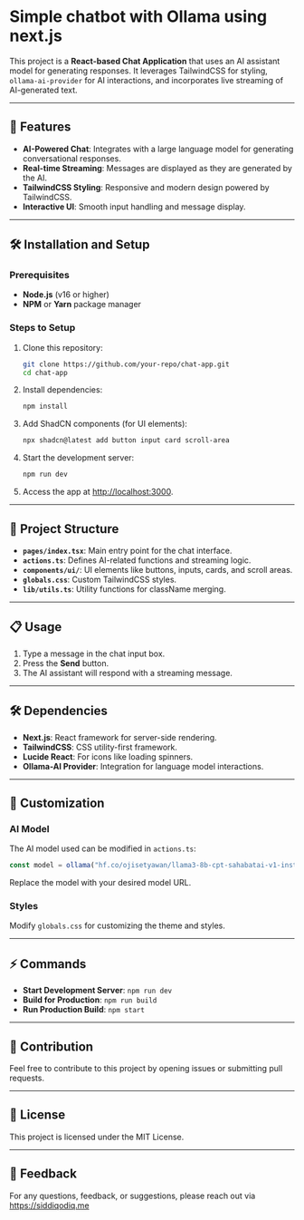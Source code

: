 # Simple chatbot with Ollama using next.js

This project is a **React-based Chat Application** that uses an AI assistant model for generating responses. It leverages TailwindCSS for styling, `ollama-ai-provider` for AI interactions, and incorporates live streaming of AI-generated text.

---

## 🚀 Features
- **AI-Powered Chat**: Integrates with a large language model for generating conversational responses.
- **Real-time Streaming**: Messages are displayed as they are generated by the AI.
- **TailwindCSS Styling**: Responsive and modern design powered by TailwindCSS.
- **Interactive UI**: Smooth input handling and message display.

---

## 🛠️ Installation and Setup

### Prerequisites
- **Node.js** (v16 or higher)
- **NPM** or **Yarn** package manager

### Steps to Setup
1. Clone this repository:
   ```bash
   git clone https://github.com/your-repo/chat-app.git
   cd chat-app
   ```

2. Install dependencies:
   ```bash
   npm install
   ```

3. Add ShadCN components (for UI elements):
   ```bash
   npx shadcn@latest add button input card scroll-area
   ```

4. Start the development server:
   ```bash
   npm run dev
   ```

5. Access the app at [http://localhost:3000](http://localhost:3000).

---

## 📂 Project Structure
- **`pages/index.tsx`**: Main entry point for the chat interface.
- **`actions.ts`**: Defines AI-related functions and streaming logic.
- **`components/ui/`**: UI elements like buttons, inputs, cards, and scroll areas.
- **`globals.css`**: Custom TailwindCSS styles.
- **`lib/utils.ts`**: Utility functions for className merging.

---

## 📋 Usage

1. Type a message in the chat input box.
2. Press the **Send** button.
3. The AI assistant will respond with a streaming message.

---

## 🛠️ Dependencies
- **Next.js**: React framework for server-side rendering.
- **TailwindCSS**: CSS utility-first framework.
- **Lucide React**: For icons like loading spinners.
- **Ollama-AI Provider**: Integration for language model interactions.

---

## 📘 Customization

### AI Model
The AI model used can be modified in `actions.ts`:
```typescript
const model = ollama("hf.co/ojisetyawan/llama3-8b-cpt-sahabatai-v1-instruct-Q4_K_M-GGUF");
```
Replace the model with your desired model URL.

### Styles
Modify `globals.css` for customizing the theme and styles.

---

## ⚡ Commands

- **Start Development Server**: `npm run dev`
- **Build for Production**: `npm run build`
- **Run Production Build**: `npm start`

---

## 🤝 Contribution
Feel free to contribute to this project by opening issues or submitting pull requests.

---

## 📄 License
This project is licensed under the MIT License.

---

## 💬 Feedback
For any questions, feedback, or suggestions, please reach out via https://siddiqodiq.me
```
